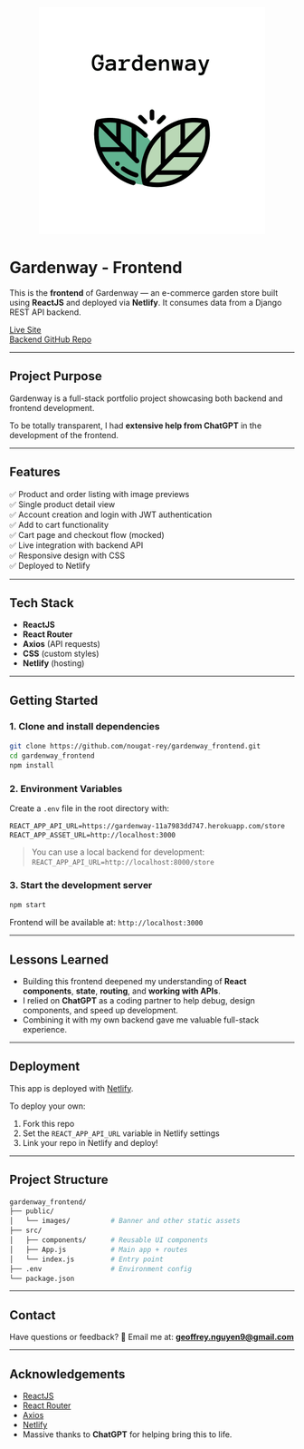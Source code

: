 <p align="center">
  <img src="banner.png" alt="Gardenway Banner" width="400" />
</p>

# Gardenway - Frontend

This is the **frontend** of Gardenway — an e-commerce garden store built using **ReactJS** and deployed via **Netlify**. It consumes data from a Django REST API backend.

[Live Site](https://gardenway.netlify.app/)  
[Backend GitHub Repo](https://github.com/nougat-rey/gardenway)

---

## Project Purpose

Gardenway is a full-stack portfolio project showcasing both backend and frontend development.

To be totally transparent, I had **extensive help from ChatGPT** in the development of the frontend.

---

## Features

✅ Product and order listing with image previews  
✅ Single product detail view  
✅ Account creation and login with JWT authentication  
✅ Add to cart functionality  
✅ Cart page and checkout flow (mocked)  
✅ Live integration with backend API  
✅ Responsive design with CSS  
✅ Deployed to Netlify

---

## Tech Stack

- **ReactJS**
- **React Router**
- **Axios** (API requests)
- **CSS** (custom styles)
- **Netlify** (hosting)

---

## Getting Started

### 1. Clone and install dependencies

```bash
git clone https://github.com/nougat-rey/gardenway_frontend.git
cd gardenway_frontend
npm install
```

### 2. Environment Variables

Create a `.env` file in the root directory with:

```env
REACT_APP_API_URL=https://gardenway-11a7983dd747.herokuapp.com/store
REACT_APP_ASSET_URL=http://localhost:3000
```

> You can use a local backend for development:
> `REACT_APP_API_URL=http://localhost:8000/store`

### 3. Start the development server

```bash
npm start
```

Frontend will be available at:
`http://localhost:3000`

---

## Lessons Learned

- Building this frontend deepened my understanding of **React components**, **state**, **routing**, and **working with APIs**.
- I relied on **ChatGPT** as a coding partner to help debug, design components, and speed up development.
- Combining it with my own backend gave me valuable full-stack experience.

---

## Deployment

This app is deployed with [Netlify](https://www.netlify.com/).

To deploy your own:

1. Fork this repo
2. Set the `REACT_APP_API_URL` variable in Netlify settings
3. Link your repo in Netlify and deploy!

---

## Project Structure

```bash
gardenway_frontend/
├── public/
│   └── images/          # Banner and other static assets
├── src/
│   ├── components/      # Reusable UI components
│   ├── App.js           # Main app + routes
│   └── index.js         # Entry point
├── .env                 # Environment config
└── package.json
```

---

## Contact

Have questions or feedback?
📧 Email me at: **geoffrey.nguyen9@gmail.com**

---

## Acknowledgements

- [ReactJS](https://reactjs.org/)
- [React Router](https://reactrouter.com/)
- [Axios](https://axios-http.com/)
- [Netlify](https://www.netlify.com/)
- Massive thanks to **ChatGPT** for helping bring this to life.
